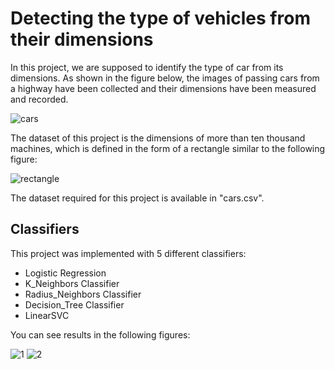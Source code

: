 # Detecting the type of vehicles from their dimensions

In this project, we are supposed to identify the type of car from its dimensions. As shown in the figure below, the images of passing cars from a highway have been collected and their dimensions have been measured and recorded.

![cars](https://user-images.githubusercontent.com/52583295/135980601-1bb389ed-7ef1-4da6-97d0-b6516da2f57f.JPG)

The dataset of this project is the dimensions of more than ten thousand machines, which is defined in the form of a rectangle similar to the following figure:

![rectangle](https://user-images.githubusercontent.com/52583295/135981287-16dc6d4a-e5d2-40d8-93d8-643f8071fb8a.JPG)

The dataset required for this project is available in "cars.csv".


## Classifiers

This project was implemented with 5 different classifiers:
- Logistic Regression
- K_Neighbors Classifier
- Radius_Neighbors Classifier
- Decision_Tree Classifier
- LinearSVC

You can see results in the following figures:

![1](https://user-images.githubusercontent.com/52583295/135982644-ea819626-1424-49f1-8441-855f0446acd4.JPG)
![2](https://user-images.githubusercontent.com/52583295/135982647-a7cb5916-5fa1-41b8-a332-b3b0127ed29b.JPG)
